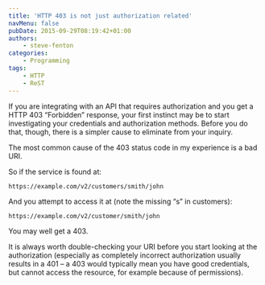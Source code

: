 ```yaml
---
title: 'HTTP 403 is not just authorization related'
navMenu: false
pubDate: 2015-09-29T08:19:42+01:00
authors:
    - steve-fenton
categories:
    - Programming
tags:
    - HTTP
    - ReST
---
```


If you are integrating with an API that requires authorization and you get a HTTP 403 “Forbidden” response, your first instinct may be to start investigating your credentials and authorization methods. Before you do that, though, there is a simpler cause to eliminate from your inquiry.

The most common cause of the 403 status code in my experience is a bad URI.

So if the service is found at:

```
https://example.com/v2/customers/smith/john
```

And you attempt to access it at (note the missing “s” in customers):

```
https://example.com/v2/customer/smith/john
```

You may well get a 403.

It is always worth double-checking your URI before you start looking at the authorization (especially as completely incorrect authorization usually results in a 401 – a 403 would typically mean you have good credentials, but cannot access the resource, for example because of permissions).